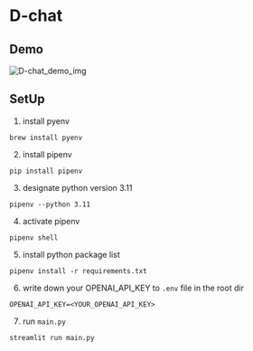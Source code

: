 # D-chat

## Demo
![D-chat_demo_img](https://github.com/nakaikento/D-chat/assets/27417352/0c09f833-340a-4f42-9a44-212544391904)

## SetUp
1. install pyenv
```
brew install pyenv
```
2. install pipenv
```
pip install pipenv
```
3. designate python version 3.11
```
pipenv --python 3.11
```
4. activate pipenv
```
pipenv shell
```
5. install python package list
```
pipenv install -r requirements.txt
```
6. write down your OPENAI_API_KEY to `.env` file in the root dir
```
OPENAI_API_KEY=<YOUR_OPENAI_API_KEY>
```
7. run `main.py `
```
streamlit run main.py
```
